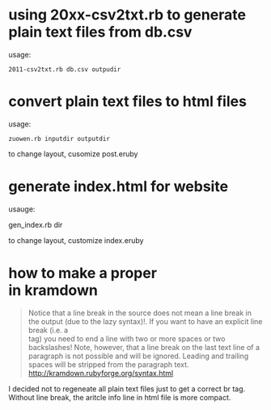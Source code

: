 # using 20xx-csv2txt.rb to generate plain text files from db.csv

usage:

    2011-csv2txt.rb db.csv outpudir

# convert plain text files to html files

usage:

    zuowen.rb inputdir outputdir

to change layout, cusomize post.eruby

# generate index.html for website

usauge:

   gen_index.rb dir

to change layout, customize index.eruby 

# how to make a proper <br> in kramdown

> Notice that a line break in the source does not mean a line break in the output (due to the lazy syntax)!. If you want to have an explicit line break (i.e. a <br /> tag) you need to end a line with two or more spaces or two backslashes! Note, however, that a line break on the last text line of a paragraph is not possible and will be ignored. Leading and trailing spaces will be stripped from the paragraph text.
<http://kramdown.rubyforge.org/syntax.html>

I decided not to regeneate all plain text files just to get a correct br tag. Without line break, the aritcle info line in html file is more compact.

